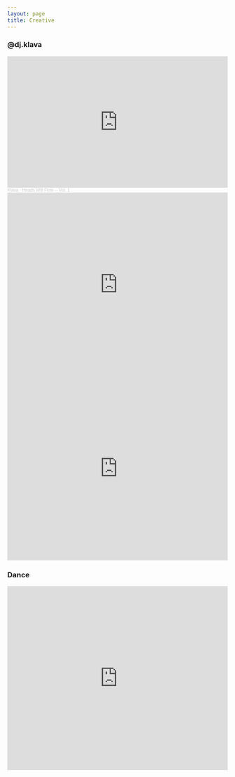 ```yaml
---
layout: page
title: Creative
---
```


### @dj.klava
<a href="https://soundcloud.com/djklava" style="color: inherit;" target="_blank"><i class="fa fa-soundcloud"></i></a>
<a href="https://www.youtube.com/@djklava" style="color: inherit;" target="_blank"><i class="fa fa-youtube"></i></a>

<iframe width="100%" height="300" scrolling="no" frameborder="no" allow="autoplay" src="https://w.soundcloud.com/player/?url=https%3A//api.soundcloud.com/tracks/1910706956&color=%23ff5500&auto_play=false&hide_related=false&show_comments=true&show_user=true&show_reposts=false&show_teaser=true&visual=true"></iframe><div style="font-size: 10px; color: #cccccc;line-break: anywhere;word-break: normal;overflow: hidden;white-space: nowrap;text-overflow: ellipsis; font-family: Interstate,Lucida Grande,Lucida Sans Unicode,Lucida Sans,Garuda,Verdana,Tahoma,sans-serif;font-weight: 100;"><a href="https://soundcloud.com/djklava" title="Klava" target="_blank" style="color: #cccccc; text-decoration: none;">Klava</a> · <a href="https://soundcloud.com/djklava/heads-will-flow-vol-1" title="Heads Will Flow -- Vol. 1" target="_blank" style="color: #cccccc; text-decoration: none;">Heads Will Flow -- Vol. 1</a></div>

<iframe width="100%" height="420" src="https://www.youtube.com/embed/-xoOSnzmSW4?si=FEFk8nsnGQHJv-4f" title="YouTube video player" frameborder="0" allow="accelerometer; autoplay; clipboard-write; encrypted-media; gyroscope; picture-in-picture; web-share" referrerpolicy="strict-origin-when-cross-origin" allowfullscreen></iframe>

<iframe width="100%" height="420" src="https://www.youtube.com/embed/UgUaO3gn3PY?si=TSlsK9HrzrmG1Qci" title="YouTube video player" frameborder="0" allow="accelerometer; autoplay; clipboard-write; encrypted-media; gyroscope; picture-in-picture; web-share" referrerpolicy="strict-origin-when-cross-origin" allowfullscreen></iframe>

### Dance
<iframe width="100%" height="420" src="https://www.youtube.com/embed/_Csq2gIS7m8?si=U1e3C17bNjynwZnx" title="YouTube video player" frameborder="0" allow="accelerometer; autoplay; clipboard-write; encrypted-media; gyroscope; picture-in-picture; web-share" referrerpolicy="strict-origin-when-cross-origin" allowfullscreen></iframe>